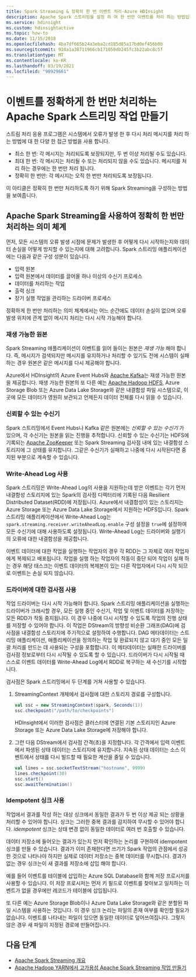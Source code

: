 ```yaml
---
title: Spark Streaming & 정확히 한 번 이벤트 처리-Azure HDInsight
description: Apache Spark 스트리밍을 설정 하 여 한 번만 이벤트를 처리 하는 방법입니다.
ms.service: hdinsight
ms.custom: hdinsightactive
ms.topic: how-to
ms.date: 11/15/2018
ms.openlocfilehash: 4ba7df665b24a3eba2cd185d85a17bd0ef456b0b
ms.sourcegitcommit: 910a1a38711966cb171050db245fc3b22abc8c5f
ms.translationtype: MT
ms.contentlocale: ko-KR
ms.lasthandoff: 03/19/2021
ms.locfileid: "98929661"
---
```

# <a name="create-apache-spark-streaming-jobs-with-exactly-once-event-processing"></a>이벤트를 정확하게 한 번만 처리하는 Apache Spark 스트리밍 작업 만들기

스트림 처리 응용 프로그램은 시스템에서 오류가 발생 한 후 다시 처리 메시지를 처리 하는 방법에 대 한 다양 한 접근 방법을 사용 합니다.

* 최소 한 번: 각 메시지는 처리되도록 보장되지만, 두 번 이상 처리될 수도 있습니다.
* 최대 한 번: 각 메시지는 처리될 수 또는 처리되지 않을 수도 있습니다. 메시지를 처리 하는 경우에는 한 번만 처리 됩니다.
* 정확히 한 번만: 각 메시지는 오직 한 번만 처리되도록 보장됩니다.

이 아티클은 정확히 한 번만 처리하도록 하기 위해 Spark Streaming을 구성하는 방법을 보여줍니다.

## <a name="exactly-once-semantics-with-apache-spark-streaming"></a>Apache Spark Streaming을 사용하여 정확히 한 번만 처리하는 의미 체계

먼저, 모든 시스템의 오류 발생 시점에 문제가 발생한 후 어떻게 다시 시작하는지와 데이터 손실을 어떻게 방지할 수 있는지에 대해 고려합니다. Spark 스트리밍 애플리케이션에는 다음과 같은 구성 성분이 있습니다.

* 입력 원본
* 입력 원본에서 데이터를 끌어올 하나 이상의 수신기 프로세스
* 데이터를 처리하는 작업
* 출력 싱크
* 장기 실행 작업을 관리하는 드라이버 프로세스

정확하게 한 번만 처리하는 의미 체계에서는 어느 순간에도 데이터 손실이 없으며 오류 발생 위치에 관계 없이 메시지 처리는 다시 시작 가능해야 합니다.

### <a name="replayable-sources"></a>재생 가능한 원본

Spark Streaming 애플리케이션이 이벤트를 읽어 들이는 원본은 *재생 가능* 해야 합니다. 즉, 메시지가 검색되지만 메시지를 유지하거나 처리할 수 있기도 전에 시스템이 실패하는 경우 원본은 같은 메시지를 다시 제공해야 합니다.

Azure에서 HDInsight의 Azure Event Hubs와 [Apache Kafka](https://kafka.apache.org/)는 재생 가능한 원본을 제공합니다. 재생 가능한 원본의 또 다른 예는 [Apache Hadoop HDFS](https://hadoop.apache.org/docs/r1.2.1/hdfs_design.html), Azure Storage Blob 또는 Azure Data Lake Storage와 같은 내결함성 파일 시스템으로, 이곳에 모든 데이터가 영원히 보관되고 언제든지 데이터 전체를 다시 읽을 수 있습니다.

### <a name="reliable-receivers"></a>신뢰할 수 있는 수신기

Spark 스트리밍에서 Event Hubs나 Kafka 같은 원본에는 *신뢰할 수 있는 수신기* 가 있으며, 각 수신기는 원본을 읽는 진행을 추적합니다. 신뢰할 수 있는 수신기는 HDFS에 기록되는 [Apache ZooKeeper](https://zookeeper.apache.org/) 또는 Spark Streaming 검사점 내에 있는 내결함성 스토리지에 그 상태를 유지합니다. 그같은 수신기가 실패하고 나중에 다시 시작된다면 중지된 부분으로 계속할 수 있습니다.

### <a name="use-the-write-ahead-log"></a>Write-Ahead Log 사용

Spark 스트리밍은 Write-Ahead Log의 사용을 지원하는데 받은 이벤트는 각기 먼저 내결함성 스토리지에 있는 Spark의 검사점 디렉터리에 기록된 다음 Resilient Distributed Dataset(RDD)에 저장됩니다. Azure에서 내결함성이 있는 스토리지는 Azure Storage 또는 Azure Data Lake Storage에서 지원하는 HDFS입니다. Spark 스트리밍 애플리케이션에서 Write-Ahead Log는 `spark.streaming.receiver.writeAheadLog.enable` 구성 설정을 `true`에 설정하여 모든 수신기에 대해 사용하도록 설정됩니다. Write-Ahead Log는 드라이버와 실행기의 오류에 대한 내결함성을 제공합니다.

이벤트 데이터에 대한 작업을 실행하는 작업자의 경우 각 RDD는 그 자체로 여러 작업자에게 복제되고 배포됩니다. 작업을 실행 하는 작업자의 작동이 중단 되어 작업이 실패 하는 경우 해당 태스크는 이벤트 데이터의 복제본이 있는 다른 작업자에서 다시 시작 되므로 이벤트는 손실 되지 않습니다.

### <a name="use-checkpoints-for-drivers"></a>드라이버에 대한 검사점 사용

작업 드라이버는 다시 시작 가능해야 합니다. Spark 스트리밍 애플리케이션을 실행하는 드라이버가 크래시할 경우, 모든 실행 중인 수신기, 작업 및 이벤트 데이터를 저장하는 모든 RDD가 작동 중지됩니다. 이 경우 나중에 다시 시작할 수 있도록 작업의 진행 상태를 저장할 수 있어야 합니다. 이 작업은 DStream의 방향성 비순환 그래프(DAG)에 검사점을 내결함성 스토리지에 주기적으로 설정하여 수행합니다. DAG 메타데이터는 스트리밍 애플리케이션, 애플리케이션을 정의하는 작업 및 완료되지 않고 대기 중인 모든 일괄 처리를 만드는 데 사용되는 구성을 포함합니다. 이 메타데이터는 실패한 드라이버를 검사점 정보로부터 다시 시작될 수 있도록 할 수 있습니다. 드라이버가 다시 시작될 때 스스로 이벤트 데이터를 Write-Ahead Log에서 RDD로 복구하는 새 수신기를 시작합니다.

검사점은 Spark 스트리밍에서 두 단계를 거쳐 사용할 수 있습니다.

1. StreamingContext 개체에서 검사점에 대한 스토리지 경로를 구성합니다.

    ```Scala
    val ssc = new StreamingContext(spark, Seconds(1))
    ssc.checkpoint("/path/to/checkpoints")
    ```

    HDInsight에서 이러한 검사점은 클러스터에 연결된 기본 스토리지인 Azure Storage 또는 Azure Data Lake Storage에 저장해야 합니다.

2. 그런 다음 DStream에서 검사점 간격(초)을 지정합니다. 각 간격에서 입력 이벤트에서 파생된 상태 데이터는 스토리지에 유지합니다. 지속된 상태 데이터는 소스 이벤트에서 상태를 다시 빌드할 때 필요한 계산을 줄일 수 있습니다.

    ```Scala
    val lines = ssc.socketTextStream("hostname", 9999)
    lines.checkpoint(30)
    ssc.start()
    ssc.awaitTermination()
    ```

### <a name="use-idempotent-sinks"></a>Idempotent 싱크 사용

작업에서 결과를 작성 하는 대상 싱크에서 동일한 결과가 두 번 이상 제공 되는 상황을 처리할 수 있어야 합니다. 싱크는 그러한 중복 결과를 감지하여 무시할 수 있어야 합니다. *idempotent* 싱크는 상태 변경 없이 동일한 데이터로 여러 번 호출할 수 있습니다.

데이터 저장소에 들어오는 결과가 있는지 먼저 확인하는 논리를 구현하여 idempotent 싱크를 만들 수 있습니다. 결과가 이미 존재한다면 쓰기가 Spark 작업의 관점에서 성공한 것으로 나타나야 하지만 실제로 데이터 저장소는 중복 데이터를 무시합니다. 결과가 없는 경우 싱크는이 새 결과를 저장소에 삽입 해야 합니다.

예를 들어 이벤트를 테이블에 삽입하는 Azure SQL Database와 함께 저장 프로시저를 사용할 수 있습니다. 이 저장 프로시저는 먼저 키 필드로 이벤트를 찾아보고 일치하는 이벤트가 없을 경우에만 레코드가 테이블에 삽입됩니다.

또 다른 예는 Azure Storage Blob이나 Azure Data Lake Storage와 같은 분할된 파일 시스템을 사용하는 것입니다. 이 경우 싱크 논리는 파일의 존재 여부를 확인할 필요가 없습니다. 이벤트를 나타내는 파일이 있으면 동일한 데이터로 덮어쓰여집니다. 그렇지 않은 경우 새 파일이 지정된 경로에 만들어집니다.

## <a name="next-steps"></a>다음 단계

* [Apache Spark Streaming 개요](apache-spark-streaming-overview.md)
* [Apache Hadoop YARN에서 고가용성 Apache Spark Streaming 작업 만들기](apache-spark-streaming-high-availability.md)
